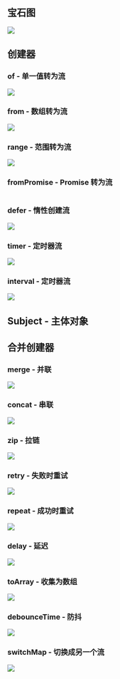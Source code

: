 ## 宝石图
![](http://p9.pstatp.com/large/pgc-image/d6fb80ae3e90491d99721e5f6c81e91a)

## 创建器
### of - 单一值转为流
![](http://p1.pstatp.com/large/pgc-image/f69243a9cec647e9aa5a73a4cfab0bad)

### from - 数组转为流
![](http://p3.pstatp.com/large/pgc-image/a6da21633a7c453d97fe92ac9ff30ece)

### range - 范围转为流
![](http://p3.pstatp.com/large/pgc-image/fd7fbc2929ea420caff08455d299153a)

### fromPromise - Promise 转为流
![]()

### defer - 惰性创建流
![](http://p1.pstatp.com/large/pgc-image/d789775e05a14ddfa43344952fb4d564)

### timer - 定时器流
![](http://p3.pstatp.com/large/pgc-image/c6ca7834e2c043eca3b3d14f37b8c95d)

### interval - 定时器流
![](http://p3.pstatp.com/large/pgc-image/c48951b3dfb64055b96683430cc6aeeb)

## Subject - 主体对象

## 合并创建器
### merge - 并联
![](http://p1.pstatp.com/large/pgc-image/3f86bf89d33e404891805dc6ebed230c)

### concat - 串联
![](http://p3.pstatp.com/large/pgc-image/987a0a76e4d14d4998bd2c6b27826920)

### zip - 拉链
![](http://p9.pstatp.com/large/pgc-image/e1f0453f0bbd47d8bff52a47092be728)

### retry - 失败时重试
![](http://p1.pstatp.com/large/pgc-image/60e436135b0b43098bf1fe5baf1f3379)

### repeat - 成功时重试
![](http://p1.pstatp.com/large/pgc-image/0dd7594572d443d9b79732aba8cfd949)

### delay - 延迟
![](http://p3.pstatp.com/large/pgc-image/357ae46f00234c6faafa363c41cdf936)

### toArray - 收集为数组
![](http://p1.pstatp.com/large/pgc-image/af6c09a6f587461fa61c9ac7c1d8c88a)

### debounceTime - 防抖
![](http://p1.pstatp.com/large/pgc-image/af6c09a6f587461fa61c9ac7c1d8c88a)

### switchMap - 切换成另一个流
![](http://p3.pstatp.com/large/pgc-image/d74e77edc0ef48839c5f733bc57758ed)